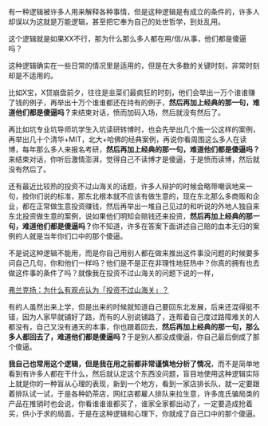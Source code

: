 <p>有一种逻辑被许多人用来解释各种事情，但是这种逻辑是有成立的条件的，许多人却误以为这就是万能逻辑，甚至把它奉为自己的处世哲学，到处乱用。</p><p>这个逻辑就是如果XX不行，那为什么那么多人都在用/信/从事，他们都是傻逼吗？</p><p>这种逻辑确实在一些日常的情况里是适用的，但是在大多数的关键时刻，非常时刻却是不适用的。</p><p>比如X宝，X贷崩盘前夕，往往是韭菜们最疯狂的时刻，他们会举出一万个谁谁赚了钱的例子，再举出十万个谁谁都还在持有的例子，<b>然后再加上经典的那一句，难道他们都是傻逼吗？</b>来结束对话，愤而加码入场，然后就没有然后了。</p><p>再比如坑专业坑导师坑学生入坑读研转博时，也会先举出几个施一公这样的案例，再举出几十个清华+MIT，北大+哈佛的经典案例，再说你看周围这么多人在读博，每年那么多人来报名考研，<b>然后再加上经典的那一句，难道他们都是傻逼吗？</b>来结束对话，你听后激情澎湃，觉得自己不读博才是傻逼，于是愤而读博，然后就没有然后了。</p><p>还有最近比较热的投资不过山海关的话题，许多人辩护的时候会略带嘲讽地来一句，按你们说的标准，那东北根本就不应该有做生意的，现在东北那么多商贩和企业，都在正常做生意投资赚钱，然后再举出一堆自己见过的和听说的外地人独自来东北投资做生意的案例，说如果他们明知会赔钱还来投资，<b>然后再加上经典的那一句，难道他们都是傻逼吗？</b>你不知道，许多在答案下面讲述自己赔的血本无归的案例的人就是当年你们口中的那个傻逼。</p><p>不是说这种逻辑不能用，而是你自己用别人都在做来推出这件事没问题的时候要多问自己几句，你和他们一样吗？他们是不是正在非理性地狂热中？你真的拥有也去做这件事的条件了吗？就像我在投资不过山海关的问题下说的一样，</p><p><a href="https://www.zhihu.com/question/52365163/answer/302240104" class="internal">弗兰克扬：为什么有观点认为「投资不过山海关」？</a></p><p>有的人虽然出来上学，但是出来的时候就知道自己要回东北发展，后来还混得挺不错，因为人家早就铺好了路，而有的人别说铺路了，连帮着自己度过路障难关的人都没有，自己又没有通天的本事，你也跟着回去，<b>然后再加上经典的那一句，那么多人都回去了，难道他们都是傻逼吗？</b>于是别人都没成傻逼，你自己最后倒成了那个傻逼。</p><p><b>我自己也常用这个逻辑，但是我在用之前都非常谨慎地分析了情况</b>，而不是简单地看到有许多人都在干什么，然后就认定这个东西没问题，盲目地使用这种逻辑实际上就是你的一种盲从心理的表现，新到一个地方，看到一家店排长队，就一定要跟着排队试一试，于是各种奶茶店，网红店都雇人排队来拉生意，许多庞氏骗局类的产品在推销时也会说，你看谁谁谁都买了，谁家全家都出动了，一定要造成抢着买，供小于求的局面，于是在这种逻辑和心理下，你就成了自己口中的那个傻逼。</p><p></p>